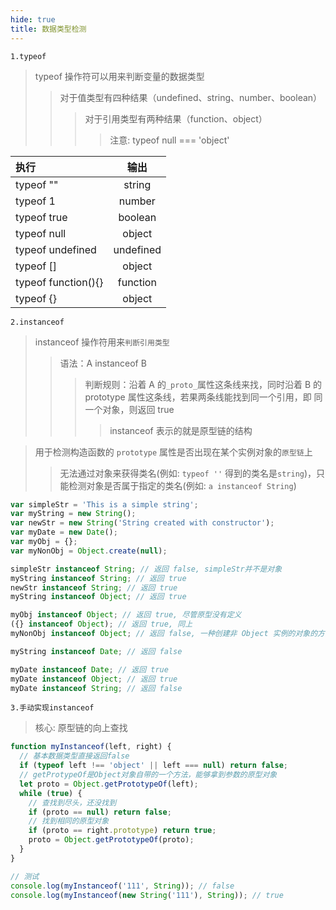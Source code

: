 ```yaml
---
hide: true
title: 数据类型检测
---
```


`1.typeof`

> typeof 操作符可以用来判断变量的数据类型
>
> > 对于值类型有四种结果（undefined、string、number、boolean）
> >
> > > 对于引用类型有两种结果（function、object）
> > >
> > > > 注意: typeof null === 'object'

| 执行                |   输出    |
| :------------------ | :-------: |
| typeof ""           |  string   |
| typeof 1            |  number   |
| typeof true         |  boolean  |
| typeof null         |  object   |
| typeof undefined    | undefined |
| typeof []           |  object   |
| typeof function(){} | function  |
| typeof {}           |  object   |

`2.instanceof`

> instanceof 操作符用来`判断引用类型`
>
> > 语法：A instanceof B
> >
> > > 判断规则：沿着 A 的`_proto_`属性这条线来找，同时沿着 B 的 prototype 属性这条线，若果两条线能找到同一个引用，即 同一个对象，则返回 true
> > >
> > > > instanceof 表示的就是原型链的结构

> 用于检测构造函数的 `prototype` 属性是否出现在某个实例对象的`原型链`上
>
> > 无法通过对象来获得类名(例如: `typeof ''` 得到的类名是`string`)，只能检测对象是否属于指定的类名(例如: `a instanceof String`)

```js
var simpleStr = 'This is a simple string';
var myString = new String();
var newStr = new String('String created with constructor');
var myDate = new Date();
var myObj = {};
var myNonObj = Object.create(null);

simpleStr instanceof String; // 返回 false, simpleStr并不是对象
myString instanceof String; // 返回 true
newStr instanceof String; // 返回 true
myString instanceof Object; // 返回 true

myObj instanceof Object; // 返回 true, 尽管原型没有定义
({} instanceof Object); // 返回 true, 同上
myNonObj instanceof Object; // 返回 false, 一种创建非 Object 实例的对象的方法

myString instanceof Date; // 返回 false

myDate instanceof Date; // 返回 true
myDate instanceof Object; // 返回 true
myDate instanceof String; // 返回 false
```

`3.手动实现instanceof`

> 核心: 原型链的向上查找

```js
function myInstanceof(left, right) {
  // 基本数据类型直接返回false
  if (typeof left !== 'object' || left === null) return false;
  // getProtypeOf是Object对象自带的一个方法，能够拿到参数的原型对象
  let proto = Object.getPrototypeOf(left);
  while (true) {
    // 查找到尽头，还没找到
    if (proto == null) return false;
    // 找到相同的原型对象
    if (proto == right.prototype) return true;
    proto = Object.getPrototypeOf(proto);
  }
}

// 测试
console.log(myInstanceof('111', String)); // false
console.log(myInstanceof(new String('111'), String)); // true
```
